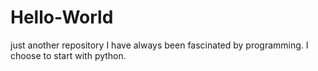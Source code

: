 # Hello-World
just another repository
I have always been fascinated by programming. I choose to start with python.
